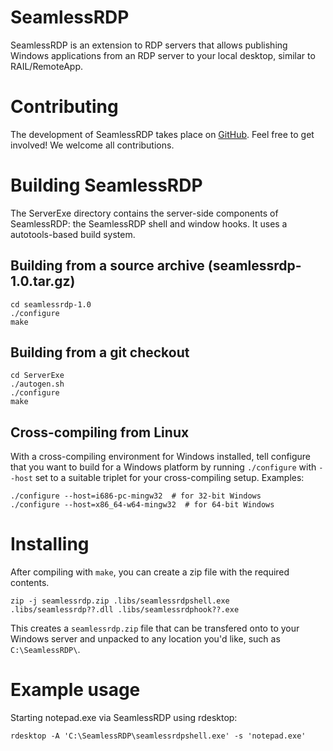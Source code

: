# SeamlessRDP

SeamlessRDP is an extension to RDP servers that allows publishing
Windows applications from an RDP server to your local desktop, similar
to RAIL/RemoteApp.


# Contributing

The development of SeamlessRDP takes place on
[GitHub](https://github.com/rdesktop/seamlessrdp/). Feel free to get
involved! We welcome all contributions.


# Building SeamlessRDP

The ServerExe directory contains the server-side components of
SeamlessRDP: the SeamlessRDP shell and window hooks. It uses a
autotools-based build system.


## Building from a source archive (seamlessrdp-1.0.tar.gz)

    cd seamlessrdp-1.0
    ./configure
    make


## Building from a git checkout

    cd ServerExe
    ./autogen.sh
    ./configure
    make


## Cross-compiling from Linux

With a cross-compiling environment for Windows installed, tell
configure that you want to build for a Windows platform by running
`./configure` with `--host` set to a suitable triplet for your
cross-compiling setup. Examples:

    ./configure --host=i686-pc-mingw32  # for 32-bit Windows
    ./configure --host=x86_64-w64-mingw32  # for 64-bit Windows


# Installing

After compiling with `make`, you can create a zip file with the
required contents.

    zip -j seamlessrdp.zip .libs/seamlessrdpshell.exe .libs/seamlessrdp??.dll .libs/seamlessrdphook??.exe

This creates a `seamlessrdp.zip` file that can be transfered onto to
your Windows server and unpacked to any location you'd like, such as
`C:\SeamlessRDP\`.


# Example usage

Starting notepad.exe via SeamlessRDP using rdesktop:

    rdesktop -A 'C:\SeamlessRDP\seamlessrdpshell.exe' -s 'notepad.exe'
